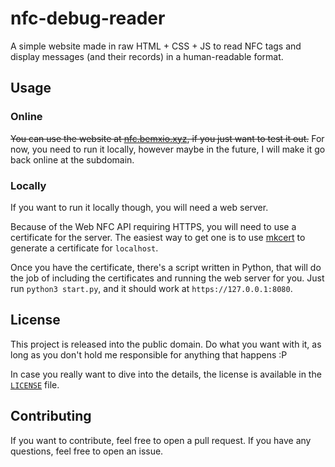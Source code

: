 # nfc-debug-reader
A simple website made in raw HTML + CSS + JS to read NFC tags and display messages (and their records) in a human-readable format.

## Usage
### Online
~~You can use the website at [nfc.bemxio.xyz](https://nfc.bemxio.xyz), if you just want to test it out.~~ For now, you need to run it locally, however maybe in the future, I will make it go back online at the subdomain.

### Locally
If you want to run it locally though, you will need a web server.

Because of the Web NFC API requiring HTTPS, you will need to use a certificate for the server. The easiest way to get one is to use [mkcert](https://mkcert.dev) to generate a certificate for `localhost`.

Once you have the certificate, there's a script written in Python, that will do the job of including the certificates and running the web server for you. Just run `python3 start.py`, and it should work at `https://127.0.0.1:8080`.

## License
This project is released into the public domain. Do what you want with it, as long as you don't hold me responsible for anything that happens :P

In case you really want to dive into the details, the license is available in the [`LICENSE`](LICENSE) file.

## Contributing
If you want to contribute, feel free to open a pull request. If you have any questions, feel free to open an issue.
